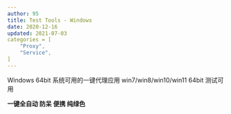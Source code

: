 ```yaml
---
author: 95
title: Test Tools - Windows
date: 2020-12-16
updated: 2021-07-03
categories = [
    "Proxy",
    "Service",
]
---
```


Windows 64bit 系统可用的一键代理应用
win7/win8/win10/win11 64bit 测试可用

**一键全自动 防呆 便携 纯绿色**
